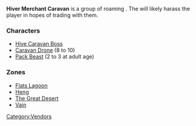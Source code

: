 **Hiver Merchant Caravan** is a group of roaming [](Western_Hive.md). The [](Hive_Caravan_Boss.md) will likely harass the player in
hopes of trading with them.

### Characters

- [Hive Caravan Boss](Hive_Caravan_Boss.md "wikilink")
- [Caravan Drone](Caravan_Drone.md "wikilink") (8 to 10)
- [Pack Beast](Pack_Beast.md "wikilink") (2 to 3 at adult age)

### Zones

- [Flats Lagoon](Flats_Lagoon_(Zone).md "wikilink")
- [Heng](Heng_(Zone).md "wikilink")
- [The Great Desert](The_Great_Desert.md "wikilink")
- [Vain](Vain.md "wikilink")

[Category:Vendors](Category:Vendors "wikilink")